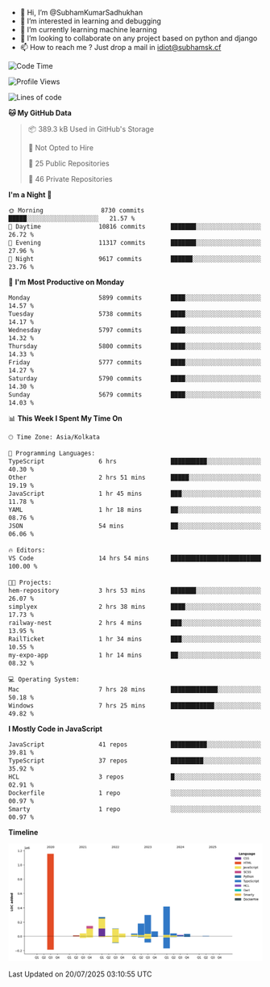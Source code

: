 - 👋 Hi, I’m @SubhamKumarSadhukhan
- 👀 I’m interested in learning and debugging
- 🌱 I’m currently learning machine learning
- 💞️ I’m looking to collaborate on any project based on python and django
- 📫 How to reach me ?
      Just drop a mail in idiot@subhamsk.cf

<!---
SubhamKumarSadhukhan/SubhamKumarSadhukhan is a ✨ special ✨ repository because its `README.md` (this file) appears on your GitHub profile.
You can click the Preview link to take a look at your changes.
--->


<!--START_SECTION:waka-->
![Code Time](http://img.shields.io/badge/Code%20Time-3%2C006%20hrs%201%20min-blue)

![Profile Views](http://img.shields.io/badge/Profile%20Views-0-blue)

![Lines of code](https://img.shields.io/badge/From%20Hello%20World%20I%27ve%20Written-2.9%20million%20lines%20of%20code-blue)

**🐱 My GitHub Data** 

> 📦 389.3 kB Used in GitHub's Storage 
 > 
> 🚫 Not Opted to Hire
 > 
> 📜 25 Public Repositories 
 > 
> 🔑 46 Private Repositories 
 > 
**I'm a Night 🦉** 

```text
🌞 Morning                8730 commits        █████░░░░░░░░░░░░░░░░░░░░   21.57 % 
🌆 Daytime                10816 commits       ███████░░░░░░░░░░░░░░░░░░   26.72 % 
🌃 Evening                11317 commits       ███████░░░░░░░░░░░░░░░░░░   27.96 % 
🌙 Night                  9617 commits        ██████░░░░░░░░░░░░░░░░░░░   23.76 % 
```
📅 **I'm Most Productive on Monday** 

```text
Monday                   5899 commits        ████░░░░░░░░░░░░░░░░░░░░░   14.57 % 
Tuesday                  5738 commits        ████░░░░░░░░░░░░░░░░░░░░░   14.17 % 
Wednesday                5797 commits        ████░░░░░░░░░░░░░░░░░░░░░   14.32 % 
Thursday                 5800 commits        ████░░░░░░░░░░░░░░░░░░░░░   14.33 % 
Friday                   5777 commits        ████░░░░░░░░░░░░░░░░░░░░░   14.27 % 
Saturday                 5790 commits        ████░░░░░░░░░░░░░░░░░░░░░   14.30 % 
Sunday                   5679 commits        ████░░░░░░░░░░░░░░░░░░░░░   14.03 % 
```


📊 **This Week I Spent My Time On** 

```text
🕑︎ Time Zone: Asia/Kolkata

💬 Programming Languages: 
TypeScript               6 hrs               ██████████░░░░░░░░░░░░░░░   40.30 % 
Other                    2 hrs 51 mins       █████░░░░░░░░░░░░░░░░░░░░   19.19 % 
JavaScript               1 hr 45 mins        ███░░░░░░░░░░░░░░░░░░░░░░   11.78 % 
YAML                     1 hr 18 mins        ██░░░░░░░░░░░░░░░░░░░░░░░   08.76 % 
JSON                     54 mins             ██░░░░░░░░░░░░░░░░░░░░░░░   06.06 % 

🔥 Editors: 
VS Code                  14 hrs 54 mins      █████████████████████████   100.00 % 

🐱‍💻 Projects: 
hem-repository           3 hrs 53 mins       ███████░░░░░░░░░░░░░░░░░░   26.07 % 
simplyex                 2 hrs 38 mins       ████░░░░░░░░░░░░░░░░░░░░░   17.73 % 
railway-nest             2 hrs 4 mins        ███░░░░░░░░░░░░░░░░░░░░░░   13.95 % 
RailTicket               1 hr 34 mins        ███░░░░░░░░░░░░░░░░░░░░░░   10.55 % 
my-expo-app              1 hr 14 mins        ██░░░░░░░░░░░░░░░░░░░░░░░   08.32 % 

💻 Operating System: 
Mac                      7 hrs 28 mins       █████████████░░░░░░░░░░░░   50.18 % 
Windows                  7 hrs 25 mins       ████████████░░░░░░░░░░░░░   49.82 % 
```

**I Mostly Code in JavaScript** 

```text
JavaScript               41 repos            ██████████░░░░░░░░░░░░░░░   39.81 % 
TypeScript               37 repos            █████████░░░░░░░░░░░░░░░░   35.92 % 
HCL                      3 repos             █░░░░░░░░░░░░░░░░░░░░░░░░   02.91 % 
Dockerfile               1 repo              ░░░░░░░░░░░░░░░░░░░░░░░░░   00.97 % 
Smarty                   1 repo              ░░░░░░░░░░░░░░░░░░░░░░░░░   00.97 % 
```



**Timeline**

![Lines of Code chart](https://raw.githubusercontent.com/SubhamKumarSadhukhan/SubhamKumarSadhukhan/main/assets/bar_graph.png)


 Last Updated on 20/07/2025 03:10:55 UTC
<!--END_SECTION:waka-->
